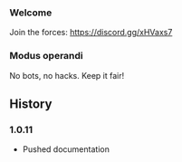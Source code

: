 ### Welcome

Join the forces: https://discord.gg/xHVaxs7

### Modus operandi

No bots, no hacks. Keep it fair!

## History

### 1.0.11

* Pushed documentation